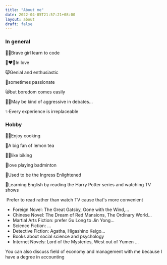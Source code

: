 ```yaml
---
title: "About me"
date: 2022-04-05T21:57:21+08:00
layout: about
draft: false
---
```



### In general

👩‍💻Brave girl learn to code

👩‍❤️‍👨In love 

😸Genial and enthusiastic

🤩sometimes passionate 

😿but boredom comes  easily

🤦‍♀️May be kind of aggressive in debates...

✨Every experience is irreplaceable

### Hobby

👩‍🍳Enjoy cooking

🍋A big fan of lemon tea

🚴‍♀️like biking  

🏸love playing badminton

📱Used to be the Ingress Enlightened



📖Learning English by reading the Harry Potter series and watching TV shows

​     Prefer to read rather than watch TV cause that's more convenient

- Foreign Novel: The Great Gatsby, Gone with the Wind,...
- Chinese Novel: The Dream of Red Mansions,  The Ordinary World...
- Martial Arts Fiction:  prefer Gu Long to Jin Yong...
- Science Fiction: ...
- Detective Fiction: Agatha, Higashino Keigo...
- Books about social science and psychology
- Internet Novels: Lord of the Mysteries, West out of Yumen ...


You can also discuss  field of economy and management with me because I have a degree in accounting
